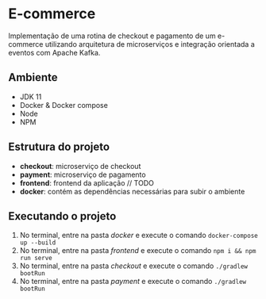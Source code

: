 # E-commerce

Implementação de uma rotina de checkout e pagamento de um e-commerce utilizando arquitetura de microserviços e
integração orientada a eventos com Apache Kafka.

## Ambiente

* JDK 11
* Docker & Docker compose
* Node
* NPM

## Estrutura do projeto

* **checkout**: microserviço de checkout
* **payment**: microserviço de pagamento
* **frontend**: frontend da aplicação // TODO
* **docker**: contém as dependências necessárias para subir o ambiente

## Executando o projeto

1. No terminal, entre na pasta *docker* e execute o comando `docker-compose up --build`
2. No terminal, entre na pasta *frontend* e execute o comando `npm i && npm run serve`
3. No terminal, entre na pasta *checkout* e execute o comando `./gradlew bootRun`
4. No terminal, entre na pasta *payment* e execute o comando `./gradlew bootRun`
